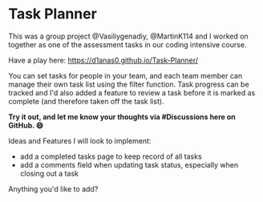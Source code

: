 # Task Planner

This was a group project @Vasiliygenadiy, @MartinK114 and I worked on together as one of the assessment tasks in our coding intensive course.

Have a play here: 
https://d1anas0.github.io/Task-Planner/

You can set tasks for people in your team, and each team member can manage their own task list using the filter function. 
Task progress can be tracked and I'd also added a feature to review a task before it is marked as complete (and therefore taken off the task list).  

**Try it out, and let me know your thoughts via #Discussions here on GitHub. :smile:**

Ideas and Features I will look to implement: 
- add a completed tasks page to keep record of all tasks
- add a comments field when updating task status, especially when closing out a task

Anything you'd like to add? 
